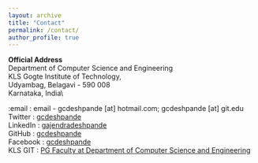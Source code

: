 ```yaml
---
layout: archive
title: "Contact"
permalink: /contact/
author_profile: true
---
```

<b>Official Address</b> \
Department of Computer Science and Engineering\
KLS Gogte Institute of Technology, \
Udyambag, Belagavi - 590 008\
Karnataka, India\

:email : email - gcdeshpande [at] hotmail.com; gcdeshpande [at] git.edu \
Twitter : [gcdeshpande](https://twitter.com/gcdeshpande)\
LinkedIn : [gajendradeshpande](https://www.linkedin.com/in/gajendradeshpande)\
GitHub : [gcdeshpande](https://github.com/gcdeshpande)\
Facebook : [gcdeshpande](https://www.facebook.com/gcdeshpande)\
KLS GIT : [PG Faculty at Department of Computer Science and Engineering](https://www.git.edu/cse-pg-faculty-2/)


